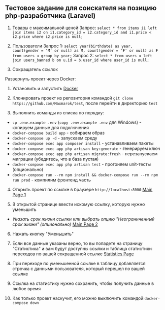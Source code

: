 
## Тестовое задание для соискателя на позицию php-разработчика (Laravel)

1. Товары с максимальной ценой
  Запрос: `select * from items i1 left join items i2 on i1.category_id = i2.category_id and i1.price < i2.price where i2.price is null;`

2. Пользователи
  Запрос 1: `select year(birthdate) as year, count(gender = 'M' or null) as M, count(gender = 'F' or null) as F from users u group by year;`
  Запрос 2: `select * from users u left join users_banned b on u.id = b.user_id where user_id is null;`

3. Сокращатель ссылок

Развернуть проект через Docker:
1. Установить и запустить [Docker](https://hub.docker.com/signup?redirectTo=/subscription%3Fplan%3Dfree)

2. Клонировать проект из репозитория командой `git clone https://github.com/Maxmarok/test`, после перейти в директорию `test`

3. Выполнить команды из списка по порядку:
  - `cp .env.example .env` (`copy .env.example .env` для Windows) - копируем данные для подключения
  - `docker-compose build app` - собираем образ
  - `docker-compose up -d` - запускаем среду
  - `docker-compose exec app composer install` - устанавливаем пакеты
  - `docker-compose exec app php artisan key:generate` - генерируем ключ
  - `docker-compose exec app php artisan migrate:fresh` - перезапускаем миграции (убедитесь, что в база пустая)
  - `docker-compose exec app php artisan test` - прогоняем unit-тесты (опционально)
  - `docker-compose run --rm npm install && docker-compose run --rm npm run prod` - компилим фронтенд часть

4. Открыть проект по ссылке в браузере `http://localhost:8000`
[Main Page 1](public/img/test1.png)

5. В открытой странице ввести искомую ссылку, которую нужно уменьшить
  - *Указать срок жизни ссылки или выбрать опцию "Неограниченный срок жизни" (опционально)*
[Main Page 2](public/img/test2.png)

6. Нажать кнопку "Уменьшить"

7. Если все данные указаны верно, то вы попадете на страницу "Статистика" и вам будут доступны ссылки и таблица статистики переходов по вашей сокращенной ссылке
[Statistics Page](public/img/test3.png)

8. При переходе по уменьшенной ссылке в таблицу добавляется строчка с данными пользователя, который перешел по вашей ссылке

9. Ссылка на статистику нужно сохранить, чтобы получить данные в любое время

10. Как только проект наскучит, его можно выключить командой `docker-compose down`
